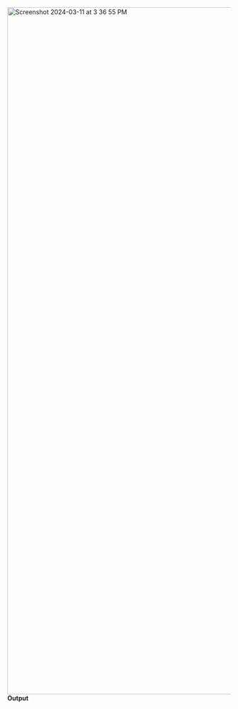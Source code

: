 <img width="1552" alt="Screenshot 2024-03-11 at 3 36 55 PM" src="https://github.com/pjisiddhantsingh/assignment-2-on-css-grid/assets/159141612/586aacc2-142e-4482-8e22-79bafed0103a">
<b>Output</b>
